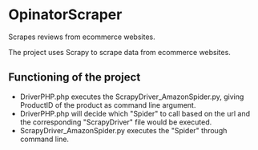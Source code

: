 # OpinatorScraper
Scrapes reviews from ecommerce websites.

The project uses Scrapy to scrape data from ecommerce websites.
## Functioning of the project

* DriverPHP.php executes the ScrapyDriver_AmazonSpider.py, giving ProductID of the product as command line
  argument.
* DriverPHP.php will decide which "Spider" to call based on the url and the
  corresponding "ScrapyDriver" file would be executed.
* ScrapyDriver_AmazonSpider.py executes the "Spider" through command line.

